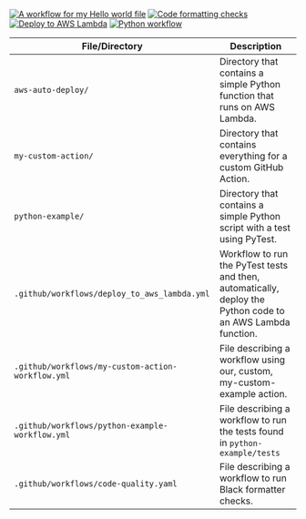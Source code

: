 [![A workflow for my Hello world file](https://github.com/andrewguest/github-actions/actions/workflows/my-custom-action-workflow.yml/badge.svg)](https://github.com/andrewguest/github-actions/actions/workflows/my-custom-action-workflow.yml)
[![Code formatting checks](https://github.com/andrewguest/github-actions/actions/workflows/code-quality.yaml/badge.svg)](https://github.com/andrewguest/github-actions/actions/workflows/code-quality.yaml)
[![Deploy to AWS Lambda](https://github.com/andrewguest/github-actions/actions/workflows/deploy_to_aws_lambda.yml/badge.svg)](https://github.com/andrewguest/github-actions/actions/workflows/deploy_to_aws_lambda.yml)
[![Python workflow](https://github.com/andrewguest/github-actions/actions/workflows/python-example-workflow.yml/badge.svg)](https://github.com/andrewguest/github-actions/actions/workflows/python-example-workflow.yml)


| File/Directory                                    | Description                                                                                                 |
| ------------------------------------------------- | ----------------------------------------------------------------------------------------------------------- |
| `aws-auto-deploy/`                                | Directory that contains a simple Python function that runs on AWS Lambda.                                   |
| `my-custom-action/`                               | Directory that contains everything for a custom GitHub Action.                                              |
| `python-example/`                                 | Directory that contains a simple Python script with a test using PyTest.                                    |
| `.github/workflows/deploy_to_aws_lambda.yml`      | Workflow to run the PyTest tests and then, automatically, deploy the Python code to an AWS Lambda function. |
| `.github/workflows/my-custom-action-workflow.yml` | File describing a workflow using our, custom, my-custom-example action.                                     |
| `.github/workflows/python-example-workflow.yml`   | File describing a workflow to run the tests found in `python-example/tests`                                 |
| `.github/workflows/code-quality.yaml` | File describing a workflow to run Black formatter checks. |
